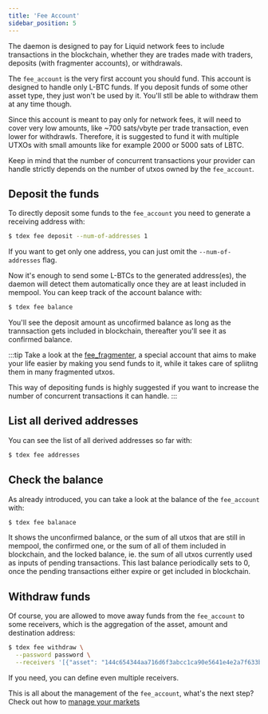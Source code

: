 ```yaml
---
title: 'Fee Account'
sidebar_position: 5
---
```


The daemon is designed to pay for Liquid network fees to include transactions in the blockchain, whether they are trades made with traders, deposits (with fragmenter accounts), or withdrawals.

The `fee_account` is the very first account you should fund. This account is designed to handle only L-BTC funds. If you deposit funds of some other asset type, they just won't be used by it. You'll stll be able to withdraw them at any time though.

Since this account is meant to pay only for network fees, it will need to cover very low amounts, like ~700 sats/vbyte per trade transaction, even lower for withdrawls. Therefore, it is suggested to fund it with multiple UTXOs with small amounts like for example 2000 or 5000 sats of LBTC.

Keep in mind that the number of concurrent transactions your provider can handle strictly depends on the number of utxos owned by the `fee_account`.

## Deposit the funds

To directly deposit some funds to the `fee_account` you need to generate a receiving address with:

```bash
$ tdex fee deposit --num-of-addresses 1
```

If you want to get only one address, you can just omit the `--num-of-addresses` flag.

Now it's enough to send some L-BTCs to the generated address(es), the daemon will detect them automatically once they are at least included in mempool. You can keep track of the account balance with:

```bash
$ tdex fee balance
```

You'll see the deposit amount as uncofirmed balance as long as the trannsaction gets included in blockchain, thereafter you'll see it as confirmed balance.

:::tip
Take a look at the [fee_fragmenter](fee_fragmenter_account.md), a special account that aims to make your life easier by making you send funds to it, while it takes care of spliitng them in many fragmented utxos.

This way of depositing funds is highly suggested if you want to increase the number of concurrent transactions it can handle.
:::

## List all derived addresses

You can see the list of all derived addresses so far with:

```bash
$ tdex fee addresses
```

## Check the balance

As already introduced, you can take a look at the balance of the `fee_account` with:

```bash
$ tdex fee balanace
```

It shows the unconfirmed balance, or the sum of all utxos that are still in mempool, the confirmed one, or the sum of all of them included in blockchain, and the locked balance, ie. the sum of all utxos currently used as inputs of pending transactions. This last balance periodically sets to 0, once the pending transactions either expire or get included in blockchain.

## Withdraw funds

Of course, you are allowed to move away funds from the `fee_account` to some receivers, which is the aggregation of the asset, amount and destination address:

```bash
$ tdex fee withdraw \
  --password password \
  --receivers '[{"asset": "144c654344aa716d6f3abcc1ca90e5641e4e2a7f633bc09fe3baf64585819a49", "amount": 10000, "address": "tex1qr34j6jpqfkct6a2qtu77jn4fqsnxgc2hstk6wq"}]'
```

If you need, you can define even multiple receivers.

This is all about the management of the `fee_account`, what's the next step? Check out how to [manage your markets](market_account.md)
